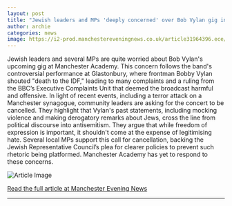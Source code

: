 ```yaml
---
layout: post
title: "Jewish leaders and MPs 'deeply concerned' over Bob Vylan gig in Manchester"
author: archie
categories: news
image: https://i2-prod.manchestereveningnews.co.uk/article31964396.ece/ALTERNATES/s1200/1_Glastonbury-Festival-2025-Day-Four.jpg
---
```

Jewish leaders and several MPs are quite worried about Bob Vylan's upcoming gig at Manchester Academy. This concern follows the band's controversial performance at Glastonbury, where frontman Bobby Vylan shouted "death to the IDF," leading to many complaints and a ruling from the BBC’s Executive Complaints Unit that deemed the broadcast harmful and offensive. In light of recent events, including a terror attack on a Manchester synagogue, community leaders are asking for the concert to be cancelled. They highlight that Vylan's past statements, including mocking violence and making derogatory remarks about Jews, cross the line from political discourse into antisemitism. They argue that while freedom of expression is important, it shouldn't come at the expense of legitimising hate. Several local MPs support this call for cancellation, backing the Jewish Representative Council’s plea for clearer policies to prevent such rhetoric being platformed. Manchester Academy has yet to respond to these concerns.

![Article Image](https://i2-prod.manchestereveningnews.co.uk/article31964396.ece/ALTERNATES/s1200/1_Glastonbury-Festival-2025-Day-Four.jpg)

[Read the full article at Manchester Evening News](https://www.manchestereveningnews.co.uk/news/greater-manchester-news/jewish-leaders-mps-deeply-concerned-32620655)

---
